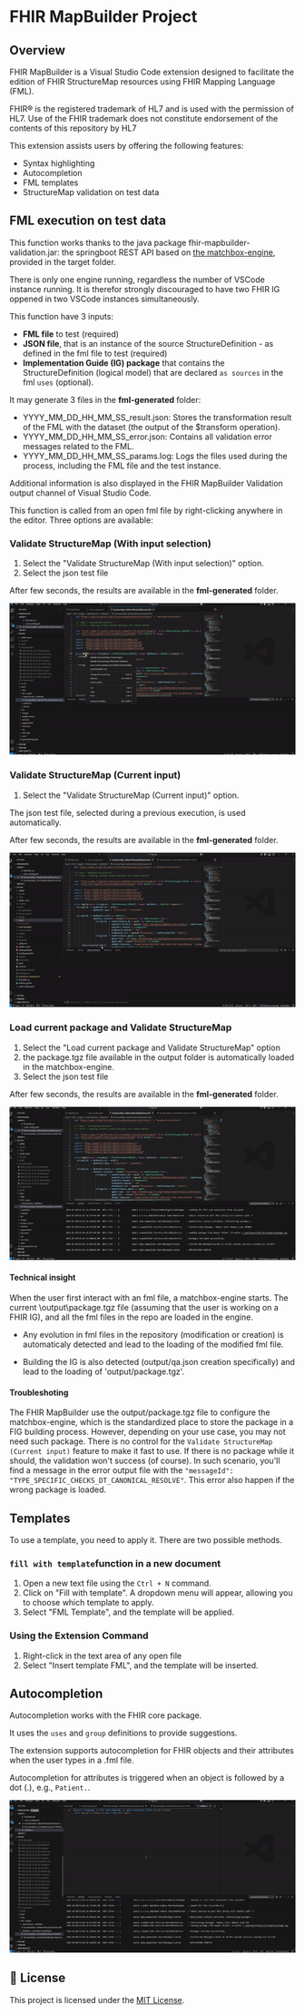 # FHIR MapBuilder Project

## Overview
FHIR MapBuilder is a Visual Studio Code extension designed to facilitate the edition of FHIR StructureMap resources
using FHIR Mapping Language (FML).

FHIR® is the registered trademark of HL7 and is used with the permission of HL7.
Use of the FHIR trademark does not constitute endorsement of the contents of this repository by HL7

This extension assists users by offering the following features:
- Syntax highlighting
- Autocompletion
- FML templates
- StructureMap validation on test data

## FML execution on test data
This function works thanks to the java package fhir-mapbuilder-validation.jar: the springboot REST API based on
[the matchbox-engine](https://github.com/ahdis/matchbox), provided in the target folder.

There is only one engine running, regardless the number of VSCode instance running. It is therefor strongly discouraged to have two FHIR IG oppened in two VSCode instances simultaneously.

This function have 3 inputs:
- **FML file** to test (required)
- **JSON file**, that is an instance of the source StructureDefinition - as defined in the fml file to test (required)
- **Implementation Guide (IG) package** that contains the StructureDefinition (logical model) that are declared `as sources` in the fml `uses` (optional).

It may generate 3 files in the **fml-generated** folder:
- YYYY_MM_DD_HH_MM_SS_result.json: Stores the transformation result of the FML with the dataset (the output of the $transform operation).
- YYYY_MM_DD_HH_MM_SS_error.json: Contains all validation error messages related to the FML.
- YYYY_MM_DD_HH_MM_SS_params.log: Logs the files used during the process, including the FML file and the test instance.

Additional information is also displayed in the FHIR MapBuilder Validation output channel of Visual Studio Code.

This function is called from an open fml file by right-clicking anywhere in the editor. Three options are available:

### Validate StructureMap (With input selection)

1. Select the "Validate StructureMap (With input selection)" option.
2. Select the json test file

After few seconds, the results are available in the **fml-generated** folder.

![Validate StructureMap](ext-images/validation-with-selection.gif)

### Validate StructureMap (Current input)

1. Select the "Validate StructureMap (Current input)" option.

The json test file, selected during a previous execution, is used automatically.

After few seconds, the results are available in the **fml-generated** folder.

![Validate StructureMap](ext-images/validation.gif)

### Load current package and Validate StructureMap

1. Select the "Load current package and Validate StructureMap" option
2. the package.tgz file available in the output folder is automatically loaded in the matchbox-engine.
3. Select the json test file

After few seconds, the results are available in the **fml-generated** folder.

![Validate StructureMap](ext-images/load-engine.gif)

#### Technical insight

When the user first interact with an fml file, a matchbox-engine starts.
The current \output\package.tgz file (assuming that the user is working on a FHIR IG), and all the fml files in the repo are loaded in the engine.

* Any evolution in fml files in the repository (modification or creation) is automaticaly detected and lead to the loading of the modified fml file.

* Building the IG is also detected (output/qa.json creation specifically) and lead to the loading of 'output/package.tgz'.

#### Troubleshoting
The FHIR MapBuilder use the output/package.tgz file to configure the matchbox-engine, which is the standardized place to
store the package in a FIG building process. However, depending on your use case, you may not need such package.
There is no control for the `Validate StructureMap (Current input)` feature to make it fast to use. If there is no
package while it should, the validation won't success (of course). In such scenario, you'll find a message in the error
output file with the `"messageId": "TYPE_SPECIFIC_CHECKS_DT_CANONICAL_RESOLVE"`. This error also happen if the wrong
package is loaded.

## Templates

To use a template, you need to apply it. There are two possible methods.

### `fill with template`function in a new document

1. Open a new text file using the ```Ctrl + N``` command.
2. Click on "Fill with template". A dropdown menu will appear, allowing you to choose which template to apply.
3. Select "FML Template", and the template will be applied.

### Using the Extension Command

1. Right-click in the text area of any open file
2. Select "Insert template FML", and the template will be inserted.

## Autocompletion

Autocompletion works with the FHIR core package.

It uses the `uses` and `group` definitions to provide suggestions.

The extension supports autocompletion for FHIR objects and their attributes when the user types in a .fml file.

Autocompletion for attributes is triggered when an object is followed by a dot (.), e.g., `Patient.`.


![Autocomplete](ext-images/autocomplete-part1.gif)

## 📜 License

This project is licensed under the [MIT License](LICENSE.md).
